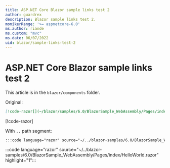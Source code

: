 ```yaml
---
title: ASP.NET Core Blazor sample links test 2
author: guardrex
description: Blazor sample links test 2.
monikerRange: '>= aspnetcore-6.0'
ms.author: riande
ms.custom: "mvc"
ms.date: 06/07/2022
uid: blazor/sample-links-test-2
---
```

# ASP.NET Core Blazor sample links test 2

This article is in the `blazor/components` folder.

Original:

```markdown
[!code-razor[](~/blazor/samples/6.0/BlazorSample_WebAssembly/Pages/index/HelloWorld.razor?highlight=1)]
```

[!code-razor[](~/blazor/samples/6.0/BlazorSample_WebAssembly/Pages/index/HelloWorld.razor?highlight=1)]

With `..` path segment:

```markdown
:::code language="razor" source="~/../blazor-samples/6.0/BlazorSample_WebAssembly/Pages/index/HelloWorld.razor" highlight="1":::
```

:::code language="razor" source="~/../blazor-samples/6.0/BlazorSample_WebAssembly/Pages/index/HelloWorld.razor" highlight="1":::
